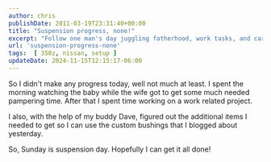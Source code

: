 ```yaml
---
author: chris
publishDate: 2011-03-19T23:31:40+00:00
title: "Suspension progress, none!"
excerpt: "Follow one man's day juggling fatherhood, work tasks, and car customisation in this candid and engaging blog post."
url: 'suspension-progress-none'
tags:  [ 350z, nissan, setup ] 
updateDate: 2024-11-15T12:15:17-06:00
---
```


So I didn't make any progress today, well not much at least. I spent the morning watching the baby while the wife got to get some much needed pampering time. After that I spent time working on a work related project.

I also, with the help of my buddy Dave, figured out the additional items I needed to get so I can use the custom bushings that I blogged about yesterday.

So, Sunday is suspension day. Hopefully I can get it all done!
